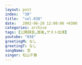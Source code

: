 ```yaml
---
layout: post
index:  "38"
title:  "vol.038"
date:   2002-06-20 12:00:00 +0300
categories: archive
tags: [公開録音,面雀,ゲスト出演]
youtube: "038"
greetingM: なし
greetingT: なし
songName: 窓
singer: 松山千春
---
```

